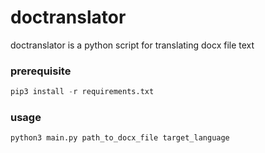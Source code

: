 # doctranslator

doctranslator is a python script for translating docx file text


### prerequisite

```python
pip3 install -r requirements.txt
```

### usage

```python
python3 main.py path_to_docx_file target_language
```